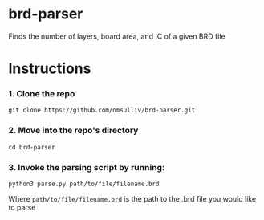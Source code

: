 # brd-parser
Finds the number of layers, board area, and IC of a given BRD file

# Instructions

### 1. Clone the repo
```
git clone https://github.com/nmsulliv/brd-parser.git
```

### 2. Move into the repo's directory
```
cd brd-parser
```

### 3. Invoke the parsing script by running:
```
python3 parse.py path/to/file/filename.brd
```

Where `path/to/file/filename.brd` is the path to the .brd file you would like to parse

